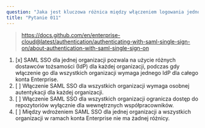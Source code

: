 ```yaml
---
question: "Jaka jest kluczowa różnica między włączeniem logowania jednokrotnego SAML (SSO) dla wszystkich organizacji w ramach konta Enterprise a włączeniem go dla jednej organizacji w GitHub Enterprise Cloud?"
title: "Pytanie 011"
---
```


> https://docs.github.com/en/enterprise-cloud@latest/authentication/authenticating-with-saml-single-sign-on/about-authentication-with-saml-single-sign-on
1. [x] SAML SSO dla jednej organizacji pozwala na użycie różnych dostawców tożsamości (IdP) dla każdej organizacji, podczas gdy włączenie go dla wszystkich organizacji wymaga jednego IdP dla całego konta Enterprise.
1. [ ] Włączenie SAML SSO dla wszystkich organizacji wymaga osobnej autentykacji dla każdej organizacji.
1. [ ] Włączenie SAML SSO dla wszystkich organizacji ogranicza dostęp do repozytoriów wyłącznie dla wewnętrznych współpracowników.
1. [ ] Między wdrożeniem SAML SSO dla jednej organizacji a wszystkich organizacji w ramach konta Enterprise nie ma żadnej różnicy.
